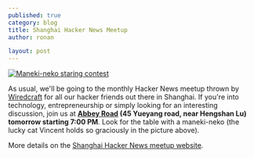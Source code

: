 ```yaml
---
published: true
category: blog
title: Shanghai Hacker News Meetup
author: ronan

layout: post
---
```


[![Maneki-neko staring contest](https://farm9.staticflickr.com/8514/8490789783_53ff9ba802_n.jpg)](http://shanghaihn.org/)

As usual, we'll be going to the monthly Hacker News meetup thrown by [Wiredcraft](http://wiredcraft.com) for all our hacker friends out there in Shanghai. If you're into technology, entrepreneurship or simply looking for an interesting discussion, join us at **[Abbey Road](http://goo.gl/maps/Ona2p) (45 Yueyang road, near Hengshan Lu) tomorrow starting 7:00 PM**. Look for the table with a maneki-neko (the lucky cat Vincent holds so graciously in the picture above).

More details on the [Shanghai Hacker News meetup website](http://shanghaihn.org/).